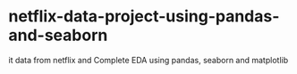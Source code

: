 # netflix-data-project-using-pandas-and-seaborn
it data from netflix and Complete EDA using pandas, seaborn and matplotlib
